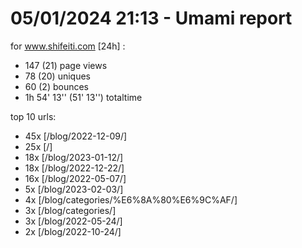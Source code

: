 # 05/01/2024 21:13 - Umami report
for www.shifeiti.com [24h] :

 - 147 (21) page views
 - 78 (20) uniques
 - 60 (2) bounces
 - 1h 54' 13'' (51' 13'') totaltime


top 10 urls:
 - 45x [/blog/2022-12-09/]
 - 25x [/]
 - 18x [/blog/2023-01-12/]
 - 18x [/blog/2022-12-22/]
 - 16x [/blog/2022-05-07/]
 - 5x [/blog/2023-02-03/]
 - 4x [/blog/categories/%E6%8A%80%E6%9C%AF/]
 - 3x [/blog/categories/]
 - 3x [/blog/2022-05-24/]
 - 2x [/blog/2022-10-24/]


